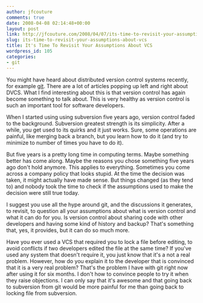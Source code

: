 ```yaml
---
author: jfcouture
comments: true
date: 2008-04-08 02:14:48+00:00
layout: post
link: http://jfcouture.com/2008/04/07/its-time-to-revisit-your-assumptions-about-vcs/
slug: its-time-to-revisit-your-assumptions-about-vcs
title: It's Time To Revisit Your Assumptions About VCS
wordpress_id: 105
categories:
- git
---
```


You might have heard about distributed version control systems recently, for example [git](http://git.or.cz/). There are a lot of articles popping up left and right about DVCS. What I find interesting about this is that version control has again become something to talk about. This is very healthy as version control is such an important tool for software developers.





When I started using using subversion five years ago, version control faded to the background. Subversion greatest strength is its simplicity. After a while, you get used to its quirks and it just works. Sure, some operations are painful, like merging back a branch, but you learn how to do it (and try to minimize to number of times you have to do it).





But five years is a pretty long time in computing terms. Maybe something better has come along. Maybe the reasons you chose something five years ago don't hold anymore. This applies to everything. Sometimes you come across a company policy that looks stupid. At the time the decision was taken, it might actually have made sense. But things changed (as they tend to) and nobody took the time to check if the assumptions used to make the decision were still true today.





I suggest you use all the hype around git, and the discussions it generates, to revisit, to question all your assumptions about what is version control and what it can do for you. Is version control about sharing code with other developers and having some kind of history and backup? That's something that, yes, it provides, but it can do so much more.





Have you ever used a VCS that required you to lock a file before editing, to avoid conflicts if two developers edited the file at the same time? If you've used any system that doesn't require it, you just know that it's a not a real problem. However, how do you explain it to the developer that is convinced that it is a very real problem? That's the problem I have with git right now after using it for six months. I don't how to convince people to try it when they raise objections. I can only say that it's awesome and that going back to subversion from git would be more painful for me than going back to locking file from subversion.
